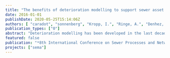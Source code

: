 ```yaml
---
title: "The benefits of deterioration modelling to support sewer asset management strategies"
date: 2016-01-01
publishDate: 2020-05-25T15:14:06Z
authors: [ "caradot", "sonnenberg", "Kropp, I.", "Ringe, A.", "Denhez, S.", "Hartmann, A.", "rouault" ]
publication_types: ["0"]
abstract: "Deterioration modelling has been developed in the last decades to support operators and municipalities in defining mid-long term asset management strategies with limited availability of sewer condition data (CCTV). Modelling can help validating and showing the viability of current strategies or provide information to justify the relevance of additional investments and expenditures. Several modelling approaches are now available but not commonly used by sewer operators and municipalities to support strategies mainly because of the lack of real scale demonstration of the tangible benefits provided. Indeed, most of these models fail to show that they can adequately forecast future conditions (Ana and Bauwens, 2010; Scheidegger et al., 2011; WERF, 2012)."
featured: false
publication: "*8th International Conference on Sewer Processes and Networks*"
projects: ["sema"]
---
```


